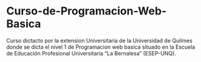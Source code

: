 # Curso-de-Programacion-Web-Basica

Curso dictacto por la extension Universitaria de la Universidad de Quilmes donde se dicta el nivel 1 de Programacion web basica situado en la Escuela de Educación Profesional Universitaria “La Bernalesa” (ESEP-UNQ).
